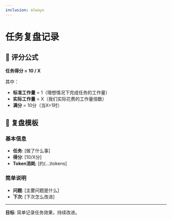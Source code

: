 ```yaml
---
inclusion: always
---
```


# 任务复盘记录

## 🎯 评分公式

**任务得分 = 10 / X**

其中：
- **标准工作量** = 1（理想情况下完成任务的工作量）
- **实际工作量** = X（我们实际花费的工作量倍数）
- **满分** = 10分（当X=1时）

## 📝 复盘模板

### 基本信息
- **任务**: [做了什么事]
- **得分**: [10/X分]
- **Token消耗**: [约(...)tokens]

### 简单说明
- **问题**: [主要问题是什么]
- **下次**: [下次怎么改进]

---

**目标**: 简单记录任务效果，持续改进。
